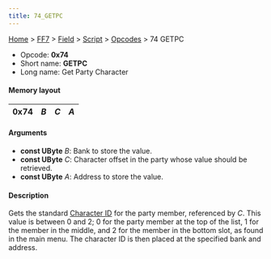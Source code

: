 ```yaml
---
title: 74_GETPC
---
```


[Home](../../../../index.md) > [FF7](../../../../FF7.md) > [Field](../../../Field.md) > [Script](../../Script.md) > [Opcodes](../Opcodes.md) > 74 GETPC

-   Opcode: **0x74**
-   Short name: **GETPC**
-   Long name: Get Party Character

#### Memory layout

| 0x74 | *B* | *C* | *A* |
|------|-----|-----|-----|

#### Arguments

-   **const UByte** *B*: Bank to store the value.
-   **const UByte** *C*: Character offset in the party whose value should be retrieved.
-   **const UByte** *A*: Address to store the value.

#### Description

Gets the standard [Character ID](../../Character_ID.md) for the party member, referenced by *C*. This value is between 0 and 2; 0 for the party member at the top of the list, 1 for the member in the middle, and 2 for the member in the bottom slot, as found in the main menu. The character ID is then placed at the specified bank and address.

